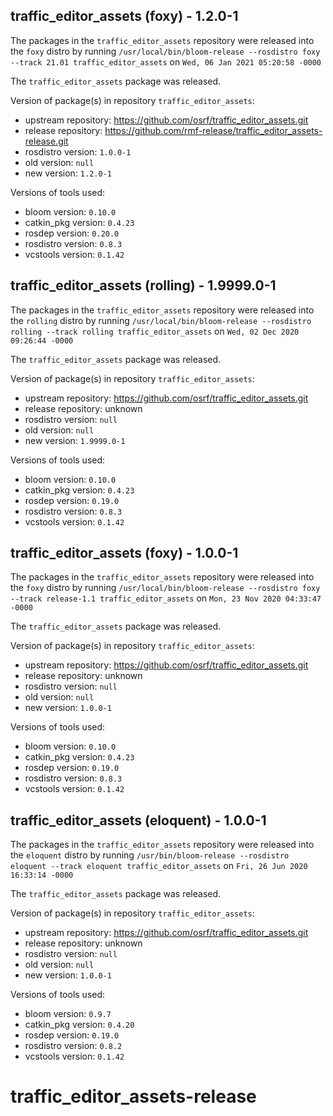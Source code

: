 ## traffic_editor_assets (foxy) - 1.2.0-1

The packages in the `traffic_editor_assets` repository were released into the `foxy` distro by running `/usr/local/bin/bloom-release --rosdistro foxy --track 21.01 traffic_editor_assets` on `Wed, 06 Jan 2021 05:20:58 -0000`

The `traffic_editor_assets` package was released.

Version of package(s) in repository `traffic_editor_assets`:

- upstream repository: https://github.com/osrf/traffic_editor_assets.git
- release repository: https://github.com/rmf-release/traffic_editor_assets-release.git
- rosdistro version: `1.0.0-1`
- old version: `null`
- new version: `1.2.0-1`

Versions of tools used:

- bloom version: `0.10.0`
- catkin_pkg version: `0.4.23`
- rosdep version: `0.20.0`
- rosdistro version: `0.8.3`
- vcstools version: `0.1.42`


## traffic_editor_assets (rolling) - 1.9999.0-1

The packages in the `traffic_editor_assets` repository were released into the `rolling` distro by running `/usr/local/bin/bloom-release --rosdistro rolling --track rolling traffic_editor_assets` on `Wed, 02 Dec 2020 09:26:44 -0000`

The `traffic_editor_assets` package was released.

Version of package(s) in repository `traffic_editor_assets`:

- upstream repository: https://github.com/osrf/traffic_editor_assets.git
- release repository: unknown
- rosdistro version: `null`
- old version: `null`
- new version: `1.9999.0-1`

Versions of tools used:

- bloom version: `0.10.0`
- catkin_pkg version: `0.4.23`
- rosdep version: `0.19.0`
- rosdistro version: `0.8.3`
- vcstools version: `0.1.42`


## traffic_editor_assets (foxy) - 1.0.0-1

The packages in the `traffic_editor_assets` repository were released into the `foxy` distro by running `/usr/local/bin/bloom-release --rosdistro foxy --track release-1.1 traffic_editor_assets` on `Mon, 23 Nov 2020 04:33:47 -0000`

The `traffic_editor_assets` package was released.

Version of package(s) in repository `traffic_editor_assets`:

- upstream repository: https://github.com/osrf/traffic_editor_assets.git
- release repository: unknown
- rosdistro version: `null`
- old version: `null`
- new version: `1.0.0-1`

Versions of tools used:

- bloom version: `0.10.0`
- catkin_pkg version: `0.4.23`
- rosdep version: `0.19.0`
- rosdistro version: `0.8.3`
- vcstools version: `0.1.42`


## traffic_editor_assets (eloquent) - 1.0.0-1

The packages in the `traffic_editor_assets` repository were released into the `eloquent` distro by running `/usr/bin/bloom-release --rosdistro eloquent --track eloquent traffic_editor_assets` on `Fri, 26 Jun 2020 16:33:14 -0000`

The `traffic_editor_assets` package was released.

Version of package(s) in repository `traffic_editor_assets`:

- upstream repository: https://github.com/osrf/traffic_editor_assets.git
- release repository: unknown
- rosdistro version: `null`
- old version: `null`
- new version: `1.0.0-1`

Versions of tools used:

- bloom version: `0.9.7`
- catkin_pkg version: `0.4.20`
- rosdep version: `0.19.0`
- rosdistro version: `0.8.2`
- vcstools version: `0.1.42`


# traffic_editor_assets-release